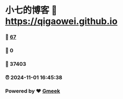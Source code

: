 # 小七的博客 :link: https://qigaowei.github.io 
### :page_facing_up: [67](https://qigaowei.github.io/tag.html) 
### :speech_balloon: 0 
### :hibiscus: 37403 
### :alarm_clock: 2024-11-01 16:45:38 
### Powered by :heart: [Gmeek](https://github.com/Meekdai/Gmeek)
